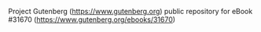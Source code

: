 Project Gutenberg (https://www.gutenberg.org) public repository for eBook #31670 (https://www.gutenberg.org/ebooks/31670)
